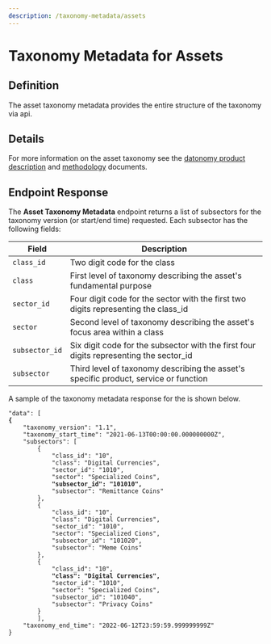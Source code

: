 ```yaml
---
description: /taxonomy-metadata/assets
---
```


# Taxonomy Metadata for Assets

## Definition

The asset taxonomy metadata provides the entire structure of the taxonomy via api.

## Details

For more information on the asset taxonomy see the [datonomy product description](./) and [methodology](../methodologies/) documents.

## Endpoint Response

The **Asset Taxonomy Metadata** endpoint returns a list of subsectors for the taxonomy version (or start/end time) requested. Each subsector has the following fields:

| Field          | Description                                                                             |
| -------------- | --------------------------------------------------------------------------------------- |
| `class_id`     | Two digit code for the class                                                            |
| `class`        | First level of taxonomy describing the asset's fundamental purpose                      |
| `sector_id`    | Four digit code for the sector with the first two digits representing the class\_id     |
| `sector`       | Second level of taxonomy describing the asset's focus area within a class               |
| `subsector_id` | Six digit code for the subsector with the first four digits representing the sector\_id |
| `subsector`    | Third level of taxonomy describing the asset's specific product, service or function    |

A sample of the taxonomy metadata response for the is shown below.

<pre><code>"data": [
<strong>{
</strong>    "taxonomy_version": "1.1",
    "taxonomy_start_time": "2021-06-13T00:00:00.000000000Z",
    "subsectors": [
        {
            "class_id": "10",
            "class": "Digital Currencies",
            "sector_id": "1010",
            "sector": "Specialized Coins",
<strong>            "subsector_id": "101010",
</strong>            "subsector": "Remittance Coins"
        },
        {
            "class_id": "10",
            "class": "Digital Currencies",
            "sector_id": "1010",
            "sector": "Specialized Cions",
            "subsector_id": "101020",
            "subsector": "Meme Coins"
        },
        {
            "class_id": "10",
<strong>            "class": "Digital Currencies",
</strong>            "sector_id": "1010",
            "sector": "Specialized Coins",
            "subsector_id": "101040",
            "subsector": "Privacy Coins"
        }
        ],
    "taxonomy_end_time": "2022-06-12T23:59:59.999999999Z"
}
</code></pre>
